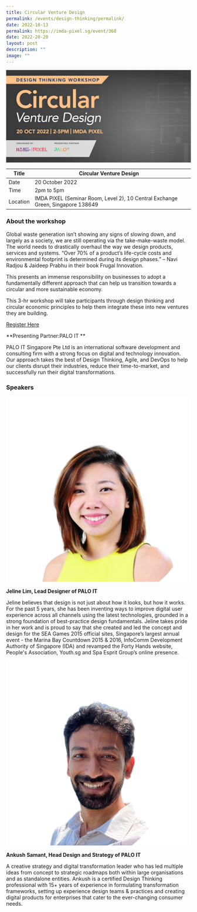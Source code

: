 ```yaml
---
title: Circular Venture Design
permalink: /events/design-thinking/permalink/
date: 2022-10-13
permalink: https://imda-pixel.sg/event/368
date: 2022-20-20
layout: post
description: ""
image: ""
---
```

![Alt text for image on Isomer site](/images/design-thinking/20octdt.jpg)

| Title | Circular Venture Design | | 
| -------- | -------- | --------| 
| Date  | 20 October 2022  | 
| Time  | 2pm to 5pm  |
| Location  | IMDA PIXEL (Seminar Room, Level 2), 10 Central Exchange Green, Singapore 138649 |

### About the workshop 

Global waste generation isn’t showing any signs of slowing down, and largely as a society, we are still operating via the take-make-waste model. The world needs to drastically overhaul the way we design products, services and systems. “Over 70% of a product’s life-cycle costs and environmental footprint is determined during its design phases.” – Navi Radjou & Jaideep Prabhu in their book Frugal Innovation. 

This presents an immense responsibility on businesses to adopt a fundamentally different approach that can help us transition towards a circular and more sustainable economy.

This 3-hr workshop will take participants through design thinking and circular economic principles to help them integrate these into new ventures they are building.

[Register Here](https://imda-pixel.sg/event/368)

**Presenting Partner:PALO IT **

PALO IT Singapore Pte Ltd is an international software development and consulting firm with a strong focus on digital and technology innovation. Our approach takes the best of Design Thinking, Agile, and DevOps to help our clients disrupt their industries, reduce their time-to-market, and successfully run their digital transformations. 

### Speakers 

![Alt text for image on Isomer site](/images/design-thinking/20octj.png) 

**Jeline Lim, Lead Designer of PALO IT**

Jeline believes that design is not just about how it looks, but how it works. For the past 5 years, she has been inventing ways to improve digital user experience across all channels using the latest technologies, grounded in a strong foundation of best-practice design fundamentals. Jeline takes pride in her work and is proud to say that she created and led the concept and design for the SEA Games 2015 official sites, Singapore’s largest annual event - the Marina Bay Countdown 2015 & 2016, InfoComm Development Authority of Singapore (IDA) and revamped the Forty Hands website, People's Association, Youth.sg and Spa Esprit Group’s online presence.

![Alt text for image on Isomer site](/images/design-thinking/20octa.png) 

**Ankush Samant, Head Design and Strategy of PALO IT**

A creative strategy and digital transformation leader who has led multiple ideas from concept to strategic roadmaps both within large organisations and as standalone entities. Ankush is a certified Design Thinking professional with 15+ years of experience in formulating transformation frameworks, setting up experience design teams & practices and creating digital products for enterprises that cater to the ever-changing consumer needs. 
